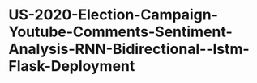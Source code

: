 # US-2020-Election-Campaign-Youtube-Comments-Sentiment-Analysis-RNN-Bidirectional--lstm-Flask-Deployment

